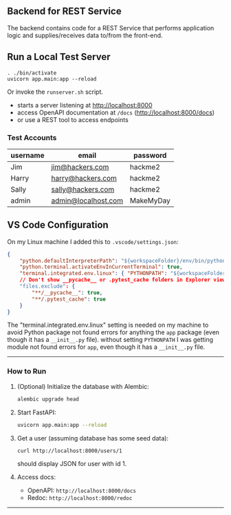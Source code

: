 ## Backend for REST Service

The backend contains code for a REST Service that performs application logic and supplies/receives data to/from the front-end.


## Run a Local Test Server

```
. ./bin/activate
uvicorn app.main:app --reload
```
Or invoke the `runserver.sh` script.

- starts a server listening at <http://localhost:8000>
- access OpenAPI documentation at `/docs` (<http://localhost:8000/docs>)
- or use a REST tool to access endpoints

### Test Accounts

| username | email            | password |
|----------|------------------|----------|
| Jim      |jim@hackers.com   | hackme2  |
| Harry    |harry@hackers.com | hackme2  | 
| Sally    |sally@hackers.com | hackme2  |
| admin    |admin@localhost.com | MakeMyDay |


## VS Code Configuration

On my Linux machine I added this to `.vscode/settings.json`:
```json
{
    "python.defaultInterpreterPath": "${workspaceFolder}/env/bin/python",
    "python.terminal.activateEnvInCurrentTerminal": true,
    "terminal.integrated.env.linux": { "PYTHONPATH": "${workspaceFolder}" }
    // Don't show __pycache__ or .pytest_cache folders in Explorer view
    "files.exclude": {
        "**/__pycache__": true,
        "**/.pytest_cache": true
    }
}
```
The "terminal.integrated.env.linux" setting is needed on my machine to avoid Python package not found errors for anything the `app` package (even though it has a `__init__.py` file).
without setting `PYTHONPATH` I was getting module not found errors for `app`, even though it has a `__init__.py` file.

---

### How to Run

1. (Optional) Initialize the database with Alembic:
   ```bash
   alembic upgrade head
   ```

2. Start FastAPI:
   ```bash
   uvicorn app.main:app --reload
   ```
4. Get a user (assuming database has some seed data):
   ```
   curl http://localhost:8000/users/1
   ```
   should display JSON for user with id 1.
   
3. Access docs:
   - OpenAPI: `http://localhost:8000/docs`
   - Redoc: `http://localhost:8000/redoc`


---

